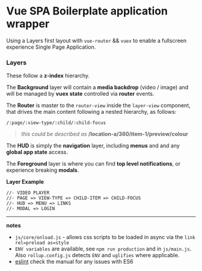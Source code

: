 # Vue SPA Boilerplate application wrapper

Using a Layers first layout with `vue-router` && `vuex` to enable a fullscreen experience Single Page Application.  

### Layers

These follow a **z-index** hierarchy.

The **Background** layer will contain a **media backdrop** (video / image) and will be managed by **vuex state** controlled via **router** events.

The **Router** is master to the `router-view` inside the `layer-view` component, that drives the main content following a nested hierarchy, as follows:

```
/:page/:view-type/:child/:child-focus
```

> _this could be described as_ **/location-a/360/item-1/preview/colour**

The **HUD** is simply the **navigation** layer, including **menus** and and any **global app state** access.

The **Foreground** layer is where you can find **top level notifications**, or experience breaking **modals**.

**Layer Example**

```
//- VIDEO PLAYER
//- PAGE => VIEW-TYPE => CHILD-ITEM => CHILD-FOCUS
//- HUD => MENU => LINKS
//- MODAL => LOGIN
```



---

**notes**

* `js/core/onload.js` - allows css scripts to be loaded in async via the `link rel=preload as=style`
* `ENV variables` are available, see `npm run production` and in `js/main.js`. Also `rollup.config.js` detects `ENV` and `uglifies` where applicable.
* [eslint](http://eslint.org/docs/user-guide/configuring) check the manual for any issues with ES6

